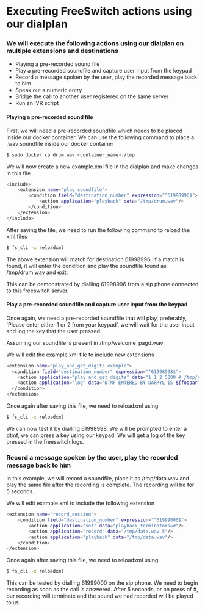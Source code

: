 # Executing FreeSwitch actions using our dialplan

### We will execute the following actions using our dialplan on multiple extensions and destinations

- Playing a pre-recorded sound file
- Play a pre-recorded soundfile and capture user input from the keypad
- Record a message spoken by the user, play the recorded message back to him
- Speak out a numeric entry
- Bridge the call to another user registered on the same server
- Run an IVR script

#### Playing a pre-recorded sound file
First, we will need a pre-recorded soundfile which needs to be placed inside our docker container. We can use the following command to place a .wav soundfile inside our docker container

```sh
$ sudo docker cp drum.wav <container_name>:/tmp
```

We will now create a new example.xml file in the dialplan and make changes in this file

```sh
<include>
    <extension name="play_soundfile">
        <condition field="destination_number" expression="^61998996$">
            <action application="playback" data="/tmp/drum.wav"/>
        </condition>
    </extension>
</include>
```

After saving the file, we need to run the following command to reload the xml files

```sh
$ fs_cli -x reloadxml
```

The above extension will match for destination 61998996. If a match is found, it will enter the condition and play the soundfile found as /tmp/drum.wav and exit.

This can be demonstrated by dialling 61998996 from a sip phone connected to this freeswitch server.

#### Play a pre-recorded soundfile and capture user input from the keypad

Once again, we need a pre-recorded soundfile that will play, preferably, 'Please enter either 1 or 2 from your keypad', we will wait for the user input and log the key that the user pressed.

Assuming our soundfile is present in /tmp/welcome_pagd.wav

We will edit the example.xml file to include new extensions

```sh
<extension name="play_and_get_digits example">
  <condition field="destination_number" expression="^61998998$">
    <action application="play_and_get_digits" data="1 1 2 5000 # /tmp/soundfiles/initial.wav /tmp/yamaha.wav foobar \d"/>
    <action application="log" data="DTMF ENTERED BY DARRYL IS ${foobar}"/>
  </condition>
</extension>
```
Once again after saving this file, we need to reloadxml using

```sh
$ fs_cli -x reloadxml
```
We can now test it by dialling 61998998. We will be prompted to enter a dtmf, we can press a key using our keypad. We will get a log of the key pressed in the freeswitch logs.

### Record a message spoken by the user, play the recorded message back to him

In this example, we will record a soundfile, place it as /tmp/data.wav and play the same file after the recording is complete. The recording will be for 5 seconds.

We will edit example.xml to include the following extension

```sh
<extension name="record_session">
    <condition field="destination_number" expression="^61999000$">
        <action application="set" data="playback_terminators=#"/>
        <action application="record" data="/tmp/data.wav 5"/>
        <action application="playback" data="/tmp/data.wav"/>
    </condition>
</extension>

```
Once again after saving this file, we need to reloadxml using

```sh
$ fs_cli -x reloadxml
```

This can be tested by dialling 61999000 on the sip phone. We need to begin recording as soon as the call is answered. After 5 seconds, or on press of #, our recording will terminate and the sound we had recorded will be played to us.


